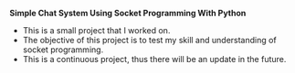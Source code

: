 **Simple Chat System Using Socket Programming With Python**

- This is a small project that I worked on.
- The objective of this project is to test my skill and understanding of socket programming.
- This is a continuous project, thus there will be an update in the future.
